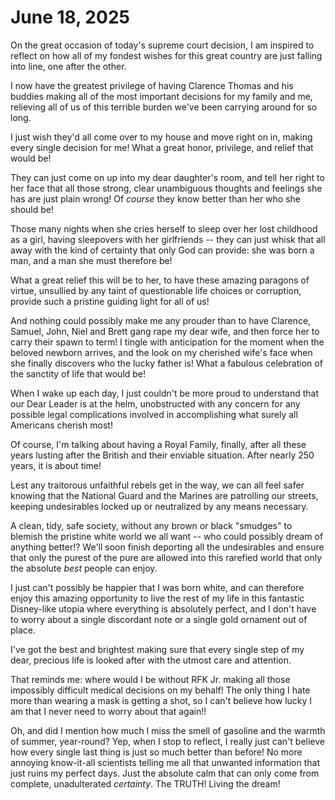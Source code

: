 
# June 18, 2025

On the great occasion of today's supreme court decision, I am inspired to reflect on how all of my fondest wishes for this great country are just falling into line, one after the other.

I now have the greatest privilege of having Clarence Thomas and his buddies making all of the most important decisions for my family and me, relieving all of us of this terrible burden we've been carrying around for so long.

I just wish they'd all come over to my house and move right on in, making every single decision for me! What a great honor, privilege, and relief that would be!

They can just come on up into my dear daughter's room, and tell her right to her face that all those strong, clear unambiguous thoughts and feelings she has are just plain wrong! Of _course_ they know better than her who she should be! 

Those many nights when she cries herself to sleep over her lost childhood as a girl, having sleepovers with her girlfriends -- they can just whisk that all away with the kind of certainty that only God can provide: she was born a man, and a man she must therefore be!

What a great relief this will be to her, to have these amazing paragons of virtue, unsullied by any taint of questionable life choices or corruption, provide such a pristine guiding light for all of us!

And nothing could possibly make me any prouder than to have Clarence, Samuel, John, Niel and Brett gang rape my dear wife, and then force her to carry their spawn to term! I tingle with anticipation for the moment when the beloved newborn arrives, and the look on my cherished wife's face when she finally discovers who the lucky father is! What a fabulous celebration of the sanctity of life that would be!

When I wake up each day, I just couldn't be more proud to understand that our Dear Leader is at the helm, unobstructed with any concern for any possible legal complications involved in accomplishing what surely all Americans cherish most!

Of course, I'm talking about having a Royal Family, finally, after all these years lusting after the British and their enviable situation. After nearly 250 years, it is about time!

Lest any traitorous unfaithful rebels get in the way, we can all feel safer knowing that the National Guard and the Marines are patrolling our streets, keeping undesirables locked up or neutralized by any means necessary.

A clean, tidy, safe society, without any brown or black "smudges" to blemish the pristine white world we all want -- who could possibly dream of anything better!? We'll soon finish deporting all the undesirables and ensure that only the purest of the pure are allowed into this rarefied world that only the absolute _best_ people can enjoy.

I just can't possibly be happier that I was born white, and can therefore enjoy this amazing opportunity to live the rest of my life in this fantastic Disney-like utopia where everything is absolutely perfect, and I don't have to worry about a single discordant note or a single gold ornament out of place.

I've got the best and brightest making sure that every single step of my dear, precious life is looked after with the utmost care and attention.

That reminds me: where would I be without RFK Jr. making all those impossibly difficult medical decisions on my behalf! The only thing I hate more than wearing a mask is getting a shot, so I can't believe how lucky I am that I never need to worry about that again!!

Oh, and did I mention how much I miss the smell of gasoline and the warmth of summer, year-round? Yep, when I stop to reflect, I really just can't believe how every single last thing is just so much better than before! No more annoying know-it-all scientists telling me all that unwanted information that just ruins my perfect days. Just the absolute calm that can only come from complete, unadulterated _certainty_. The TRUTH! Living the dream!

